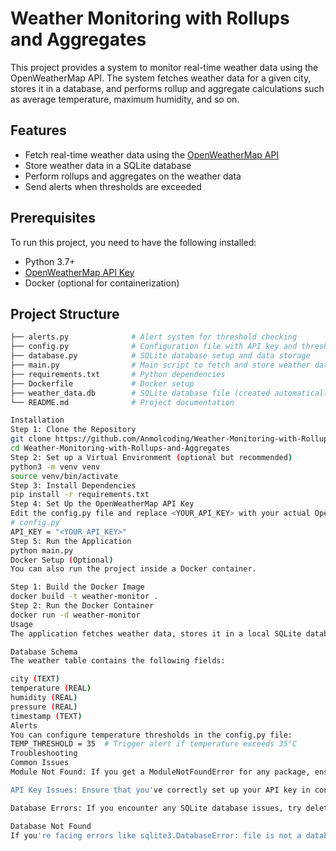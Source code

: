 # Weather Monitoring with Rollups and Aggregates

This project provides a system to monitor real-time weather data using the OpenWeatherMap API. The system fetches weather data for a given city, stores it in a database, and performs rollup and aggregate calculations such as average temperature, maximum humidity, and so on.

## Features

- Fetch real-time weather data using the [OpenWeatherMap API](https://openweathermap.org/api)
- Store weather data in a SQLite database
- Perform rollups and aggregates on the weather data
- Send alerts when thresholds are exceeded

## Prerequisites

To run this project, you need to have the following installed:

- Python 3.7+
- [OpenWeatherMap API Key](https://openweathermap.org/appid)
- Docker (optional for containerization)

## Project Structure

```bash
├── alerts.py              # Alert system for threshold checking
├── config.py              # Configuration file with API key and thresholds
├── database.py            # SQLite database setup and data storage
├── main.py                # Main script to fetch and store weather data
├── requirements.txt       # Python dependencies
├── Dockerfile             # Docker setup
├── weather_data.db        # SQLite database file (created automatically)
└── README.md              # Project documentation

Installation
Step 1: Clone the Repository
git clone https://github.com/Anmolcoding/Weather-Monitoring-with-Rollups-and-Aggregates.git
cd Weather-Monitoring-with-Rollups-and-Aggregates
Step 2: Set up a Virtual Environment (optional but recommended)
python3 -m venv venv
source venv/bin/activate
Step 3: Install Dependencies
pip install -r requirements.txt
Step 4: Set Up the OpenWeatherMap API Key
Edit the config.py file and replace <YOUR_API_KEY> with your actual OpenWeatherMap API key.
# config.py
API_KEY = "<YOUR_API_KEY>"
Step 5: Run the Application
python main.py
Docker Setup (Optional)
You can also run the project inside a Docker container.

Step 1: Build the Docker Image
docker build -t weather-monitor .
Step 2: Run the Docker Container
docker run -d weather-monitor
Usage
The application fetches weather data, stores it in a local SQLite database, and performs rollups and aggregates.

Database Schema
The weather table contains the following fields:

city (TEXT)
temperature (REAL)
humidity (REAL)
pressure (REAL)
timestamp (TEXT)
Alerts
You can configure temperature thresholds in the config.py file:
TEMP_THRESHOLD = 35  # Trigger alert if temperature exceeds 35°C
Troubleshooting
Common Issues
Module Not Found: If you get a ModuleNotFoundError for any package, ensure that you've installed all the dependencies from requirements.txt.

API Key Issues: Ensure that you've correctly set up your API key in config.py.

Database Errors: If you encounter any SQLite database issues, try deleting weather_data.db and rerun the application to recreate the database.

Database Not Found
If you're facing errors like sqlite3.DatabaseError: file is not a database, make sure the weather_data.db is being created correctly, or try rebuilding the database using the provided scripts.
